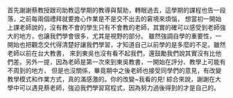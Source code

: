 首先謝謝蔡教授跟司助教這學期的教導與幫助，轉眼過去，這學期的課程也告一段落，之前每兩個禮拜就要擔心作業是不是交不出去的窘境來煩惱，
想當初一開始上課老師說的，沒有教不會的學生只有不會教的老師，其實的確可以感受到老師強大的地方，也讓我們學會很多，尤其是視野的部分。
雖然強調自學的重要性，一開始也把觀念交代得清楚好讓我們學習，才知道自己以前學的是多麼的不足。雖然老師以前在台大教書，
來到東吳也沒有看不起我們，還鼓勵我們說其實沒有比他們差。另外一提，因為老師是第一次來到東吳教書，一開始在評分、教學上可能有不周到的地方，
但是也沒關係，畢竟期中之後老師也接受同學們的意見，有改變教學模式和作業方式，真的滿感激的。你的改變~我看的見!
綜合來說，謝謝在大學中可以遇見蔡老師，強迫我們學習寫程式，因為努力過後得到的才是自己的。
